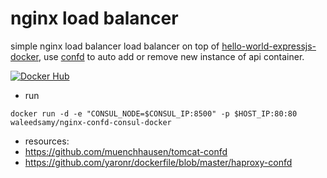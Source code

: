 # nginx load balancer
simple nginx load balancer load balancer on top of [hello-world-expressjs-docker](https://github.com/waleedsamy/hello-world-expressjs-docker), use [confd](ttps://github.com/kelseyhightower/confd/) to auto add or remove new instance of api container.


[![Docker Hub](https://img.shields.io/badge/docker-ready-blue.svg)](https://registry.hub.docker.com/u/waleedsamy/nginx-confd-consul-docker/)

* run
 ```
 docker run -d -e "CONSUL_NODE=$CONSUL_IP:8500" -p $HOST_IP:80:80 waleedsamy/nginx-confd-consul-docker
 ```


* resources:
 * https://github.com/muenchhausen/tomcat-confd
 * https://github.com/yaronr/dockerfile/blob/master/haproxy-confd
